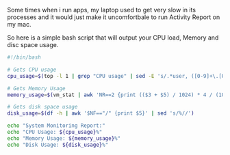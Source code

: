 Some times when i run apps, my laptop used to get very slow in its processes and it would just make it uncomfortbale to run Activity Report on my mac. 

So here is a simple bash script that will output your CPU load, Memory and disc space usage. 

```bash
#!/bin/bash

# Gets CPU usage
cpu_usage=$(top -l 1 | grep "CPU usage" | sed -E 's/.*user, ([0-9]+\.[0-9]+)% idle.*/\1/')

# Gets Memory Usage
memory_usage=$(vm_stat | awk 'NR==2 {print (($3 + $5) / 1024) * 4 / (1024 * 1024) * 100 }')

# Gets disk space usage
disk_usage=$(df -h | awk '$NF=="/" {print $5}' | sed 's/%//')

echo "System Monitoring Report:"
echo "CPU Usage: ${cpu_usage}%"
echo "Memory Usage: ${memory_usage}%"
echo "Disk Usage: ${disk_usage}%"

```
